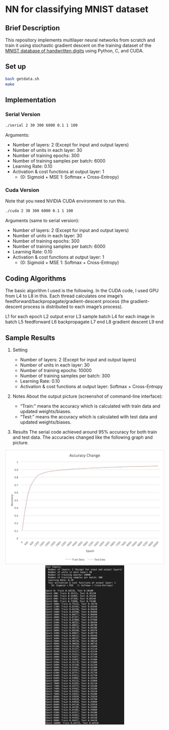 # NN for classifying MNIST dataset
## Brief Description
This repository implements multilayer neural networks from scratch and train it using stochastic gradient descent on the training dataset of the [MNIST database of handwritten digits](http://yann.lecun.com/exdb/mnist/) using Python, C, and CUDA.

## Set up
``` sh
bash getdata.sh
make
```

## Implementation
### Serial Version
``` sh
./serial 2 30 300 6000 0.1 1 100
```
Arguments:
- Number of layers: 2 (Except for input and output layers)
- Number of units in each layer: 30
- Number of training epochs: 300
- Number of training samples per batch: 6000
- Learning Rate: 0.10
- Activation & cost functions at output layer: 1 
  - (0: Sigmoid + MSE  1: Softmax + Cross-Entropy)

### Cuda Version
Note that you need NVIDIA CUDA environment to run this.
``` sh
./cuda 2 30 300 6000 0.1 1 100
```
Arguments (same to serial version):
- Number of layers: 2 (Except for input and output layers)
- Number of units in each layer: 30
- Number of training epochs: 300
- Number of training samples per batch: 6000
- Learning Rate: 0.10
- Activation & cost functions at output layer: 1 
  - (0: Sigmoid + MSE  1: Softmax + Cross-Entropy)

## Coding Algorithms
The basic algorithm I used is the following. In the CUDA code, I used GPU from L4 to L8 in this. Each thread calculates one image’s feedforward/backpropagate/gradient-descent process (the gradient-descent process is distributed to each image’s process).

L1  for each epoch
L2      output error
L3      sample batch
L4      for each image in batch
L5          feedforward
L6          backpropagate
L7      end
L8      gradient descent
L9  end

## Sample Results
1. Setting
    - Number of layers: 2 (Except for input and output layers)
    - Number of units in each layer: 30
    - Number of training epochs: 10000
    - Number of training samples per batch: 300
    - Learning Rate: 0.10
    - Activation & cost functions at output layer: Softmax + Cross-Entropy

2. Notes
About the output picture (screenshot of command-line interface):
    - “Train:” means the accuracy which is calculated with train data and updated weights/biases.
    - “Test:” means the accuracy which is calculated with test data and updated weights/biases.

3. Results
The serial code achieved around 95% accuracy for both train and test data. The accuracies changed like the following graph and picture. 

<p align="center">
  <img src="./images/accuracy_change.png" width="600" alt="accuracy_change">
  <img src="./images/raw_output.png" width="250" alt="raw_output">
</p>



